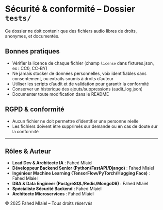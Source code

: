 # Sécurité & conformité – Dossier `tests/`

Ce dossier ne doit contenir que des fichiers audio libres de droits, anonymes, et documentés.

## Bonnes pratiques
- Vérifier la licence de chaque fichier (champ `license` dans fixtures.json, ex : CC0, CC-BY)
- Ne jamais stocker de données personnelles, voix identifiables sans consentement, ou extraits soumis à droits d’auteur
- Utiliser les scripts d’audit et de validation pour garantir la conformité
- Conserver un historique des ajouts/suppressions (audit_log.json)
- Documenter toute modification dans le README

## RGPD & conformité
- Aucun fichier ne doit permettre d’identifier une personne réelle
- Les fichiers doivent être supprimés sur demande ou en cas de doute sur la conformité

---

## Rôles & Auteur
- **Lead Dev & Architecte IA** : Fahed Mlaiel
- **Développeur Backend Senior (Python/FastAPI/Django)** : Fahed Mlaiel
- **Ingénieur Machine Learning (TensorFlow/PyTorch/Hugging Face)** : Fahed Mlaiel
- **DBA & Data Engineer (PostgreSQL/Redis/MongoDB)** : Fahed Mlaiel
- **Spécialiste Sécurité Backend** : Fahed Mlaiel
- **Architecte Microservices** : Fahed Mlaiel

© 2025 Fahed Mlaiel – Tous droits réservés
